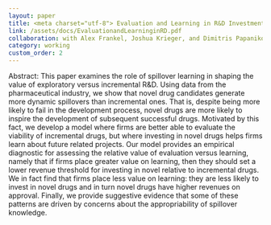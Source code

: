 ```yaml
---
layout: paper
title: <meta charset="utf-8"> Evaluation and Learning in R&D Investment
link: /assets/docs/EvaluationandLearninginRD.pdf
collaboration: with Alex Frankel, Joshua Krieger, and Dimitris Papanikolaou
category: working
custom_order: 2
---
```


<div>
  <p><span class="font-medium">Abstract: </span> This paper examines the role of spillover learning in shaping the value of exploratory versus incremental R&D.  Using data from the pharmaceutical industry, we show that novel drug candidates generate more dynamic spillovers than incremental ones.  That is, despite being more likely to fail in the development process, novel drugs are more likely to inspire the development of subsequent successful drugs.  Motivated by this fact, we develop a model where firms are better able to evaluate the viability of incremental drugs, but where investing in novel drugs helps firms learn about future related projects.  Our model provides an empirical diagnostic for assessing the relative value of evaluation versus learning, namely that if firms place greater value on learning, then they should set a lower revenue threshold for investing in novel relative to incremental drugs.  We in fact find that firms place less value on learning: they are less likely to invest in novel drugs and in turn novel drugs have higher revenues on approval.  Finally, we provide suggestive evidence that some of these patterns are driven by concerns about the appropriability of spillover knowledge.   
  </p>
</div>
